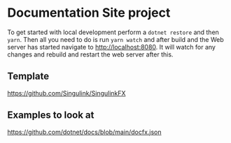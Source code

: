 # Documentation Site project

To get started with local development perform a `dotnet restore` and then `yarn`.
Then all you need to do is run `yarn watch` and after build and the Web server has started navigate to [http://localhost:8080](http://localhost:8080).
It will watch for any changes and rebuild and restart the web server after this.

## Template

https://github.com/Singulink/SingulinkFX

## Examples to look at

https://github.com/dotnet/docs/blob/main/docfx.json
